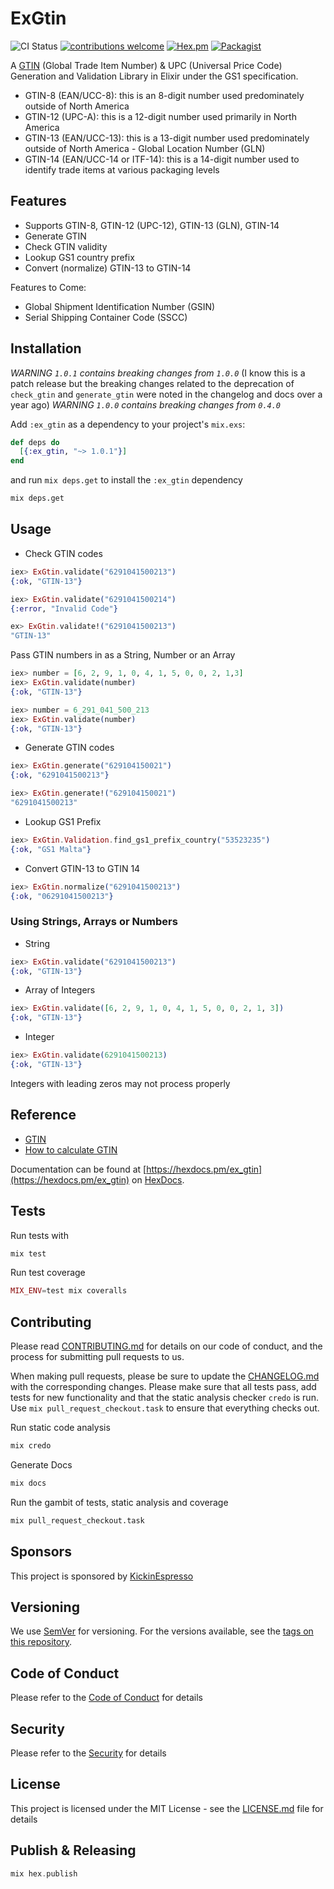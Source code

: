 # ExGtin

![CI Status](https://github.com/kickinespresso/ex_gtin/actions/workflows/elixir.yml/badge.svg)
[![contributions welcome](https://img.shields.io/badge/contributions-welcome-brightgreen.svg?style=flat)](https://github.com/kickinespresso/ex_gtin/issues)
[![Hex.pm](https://img.shields.io/hexpm/v/plug.svg)](https://www.hex.pm/packages/ex_gtin)
[![Packagist](https://img.shields.io/packagist/l/doctrine/orm.svg)](LICENSE.md)

A [GTIN](https://www.gtin.info/) (Global Trade Item Number) & UPC (Universal Price Code) Generation and  Validation Library in Elixir under the GS1 specification.

- GTIN-8 (EAN/UCC-8): this is an 8-digit number used predominately outside of North America
- GTIN-12 (UPC-A): this is a 12-digit number used primarily in North America
- GTIN-13 (EAN/UCC-13): this is a 13-digit number used predominately outside of North America - Global Location Number (GLN)
- GTIN-14 (EAN/UCC-14 or ITF-14): this is a 14-digit number used to identify trade items at various packaging levels

## Features

- Supports GTIN-8, GTIN-12 (UPC-12), GTIN-13 (GLN), GTIN-14
- Generate GTIN
- Check GTIN validity
- Lookup GS1 country prefix
- Convert (normalize) GTIN-13 to GTIN-14

Features to Come:

- Global Shipment Identification Number (GSIN)
- Serial Shipping Container Code (SSCC)

## Installation

*WARNING `1.0.1` contains breaking changes from `1.0.0`* (I know this is a patch release but the breaking changes related to the deprecation of `check_gtin` and `generate_gtin` were noted in the changelog and docs over a year ago)
*WARNING `1.0.0` contains breaking changes from `0.4.0`*

Add `:ex_gtin` as a dependency to your project's `mix.exs`:

```elixir
def deps do
  [{:ex_gtin, "~> 1.0.1"}]
end
```

and run `mix deps.get` to install the `:ex_gtin` dependency

```bash
mix deps.get
```

## Usage

- Check GTIN codes

```elixir
iex> ExGtin.validate("6291041500213")
{:ok, "GTIN-13"}

iex> ExGtin.validate("6291041500214")
{:error, "Invalid Code"}

ex> ExGtin.validate!("6291041500213")
"GTIN-13"
```

Pass GTIN numbers in as a String, Number or an Array

```elixir
iex> number = [6, 2, 9, 1, 0, 4, 1, 5, 0, 0, 2, 1,3]
iex> ExGtin.validate(number)
{:ok, "GTIN-13"}

iex> number = 6_291_041_500_213
iex> ExGtin.validate(number)
{:ok, "GTIN-13"}
```

- Generate GTIN codes

```elixir
iex> ExGtin.generate("629104150021")
{:ok, "6291041500213"}

iex> ExGtin.generate!("629104150021")
"6291041500213"
```

- Lookup GS1 Prefix

```elixir
iex> ExGtin.Validation.find_gs1_prefix_country("53523235")
{:ok, "GS1 Malta"}
```

- Convert GTIN-13 to GTIN 14

```elixir
iex> ExGtin.normalize("6291041500213")
{:ok, "06291041500213"}
```

### Using Strings, Arrays or Numbers

- String

```elixir
iex> ExGtin.validate("6291041500213")
{:ok, "GTIN-13"}
```

- Array of Integers

```elixir
iex> ExGtin.validate([6, 2, 9, 1, 0, 4, 1, 5, 0, 0, 2, 1, 3])
{:ok, "GTIN-13"}
```

- Integer

```elixir
iex> ExGtin.validate(6291041500213)
{:ok, "GTIN-13"}
```

Integers with leading zeros may not process properly

## Reference

- [GTIN](https://www.gs1.org)
- [How to calculate GTIN](https://www.gs1.org/how-calculate-check-digit-manually)

Documentation can be found at [https://hexdocs.pm/ex_gtin](https://hexdocs.pm/ex_gtin) on [HexDocs](https://hexdocs.pm).

## Tests

Run tests with

```elixir
mix test
```

Run test coverage

```elixir
MIX_ENV=test mix coveralls
```

## Contributing

Please read [CONTRIBUTING.md](CONTRIBUTING.md) for details on our code of conduct, and the process for submitting pull requests to us.

When making pull requests, please be sure to update the [CHANGELOG.md](CHANGELOG.md) with the corresponding changes. Please make sure that all tests pass, add tests for new functionality and that the static analysis checker `credo` is run. Use `mix pull_request_checkout.task` to ensure that everything checks out.

Run static code analysis

```bash
mix credo
```

Generate Docs

```bash
mix docs
```

Run the gambit of tests, static analysis and coverage

```bash
mix pull_request_checkout.task
```

## Sponsors

This project is sponsored by [KickinEspresso](https://kickinespresso.com/?utm_source=github&utm_medium=sponsor&utm_campaign=opensource)

## Versioning

We use [SemVer](http://semver.org/) for versioning. For the versions available, see the [tags on this repository](https://github.com/kickinespresso/ex_gtin/tags).

## Code of Conduct

Please refer to the [Code of Conduct](CODE_OF_CONDUCT.md) for details

## Security

Please refer to the [Security](SECURITY.md) for details

## License

This project is licensed under the MIT License - see the [LICENSE.md](LICENSE.md) file for details

## Publish & Releasing

```elixir
mix hex.publish
```

